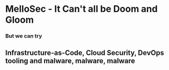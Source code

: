 # MelloSec - It Can't all be Doom and Gloom
### But we can try

## Infrastructure-as-Code, Cloud Security, DevOps tooling and malware, malware, malware

